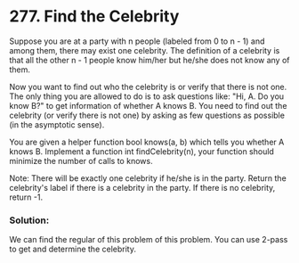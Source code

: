 # 277. Find the Celebrity

Suppose you are at a party with n people (labeled from 0 to n - 1) and among them, there may exist one celebrity. The definition of a celebrity is that all the other n - 1 people know him/her but he/she does not know any of them.


Now you want to find out who the celebrity is or verify that there is not one. The only thing you are allowed to do is to ask questions like: "Hi, A. Do you know B?" to get information of whether A knows B. You need to find out the celebrity (or verify there is not one) by asking as few questions as possible (in the asymptotic sense).


You are given a helper function bool knows(a, b) which tells you whether A knows B. Implement a function int findCelebrity(n), your function should minimize the number of calls to knows.


Note: There will be exactly one celebrity if he/she is in the party. Return the celebrity's label if there is a celebrity in the party. If there is no celebrity, return -1.

### Solution:

We can find the regular of this problem of this problem. You can use 2-pass to get and determine the celebrity.